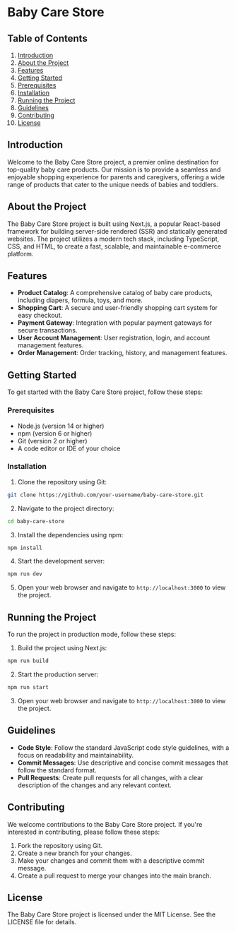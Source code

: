 # **Baby Care Store**

## **Table of Contents**

1. [Introduction](#introduction)
2. [About the Project](#about-the-project)
3. [Features](#features)
4. [Getting Started](#getting-started)
5. [Prerequisites](#prerequisites)
6. [Installation](#installation)
7. [Running the Project](#running-the-project)
8. [Guidelines](#guidelines)
9. [Contributing](#contributing)
10. [License](#license)

## **Introduction**

Welcome to the Baby Care Store project, a premier online destination for top-quality baby care products. Our mission is to provide a seamless and enjoyable shopping experience for parents and caregivers, offering a wide range of products that cater to the unique needs of babies and toddlers.

## **About the Project**

The Baby Care Store project is built using Next.js, a popular React-based framework for building server-side rendered (SSR) and statically generated websites. The project utilizes a modern tech stack, including TypeScript, CSS, and HTML, to create a fast, scalable, and maintainable e-commerce platform.

## **Features**

- **Product Catalog**: A comprehensive catalog of baby care products, including diapers, formula, toys, and more.
- **Shopping Cart**: A secure and user-friendly shopping cart system for easy checkout.
- **Payment Gateway**: Integration with popular payment gateways for secure transactions.
- **User Account Management**: User registration, login, and account management features.
- **Order Management**: Order tracking, history, and management features.

## **Getting Started**

To get started with the Baby Care Store project, follow these steps:

### Prerequisites

- Node.js (version 14 or higher)
- npm (version 6 or higher)
- Git (version 2 or higher)
- A code editor or IDE of your choice

### Installation

1. Clone the repository using Git:

```bash
git clone https://github.com/your-username/baby-care-store.git
```

2. Navigate to the project directory:

```bash
cd baby-care-store
```

3. Install the dependencies using npm:

```bash
npm install
```

4. Start the development server:

```bash
npm run dev
```

5. Open your web browser and navigate to `http://localhost:3000` to view the project.

## **Running the Project**

To run the project in production mode, follow these steps:

1. Build the project using Next.js:

```bash
npm run build
```

2. Start the production server:

```bash
npm run start
```

3. Open your web browser and navigate to `http://localhost:3000` to view the project.

## **Guidelines**

- **Code Style**: Follow the standard JavaScript code style guidelines, with a focus on readability and maintainability.
- **Commit Messages**: Use descriptive and concise commit messages that follow the standard format.
- **Pull Requests**: Create pull requests for all changes, with a clear description of the changes and any relevant context.

## **Contributing**

We welcome contributions to the Baby Care Store project. If you're interested in contributing, please follow these steps:

1. Fork the repository using Git.
2. Create a new branch for your changes.
3. Make your changes and commit them with a descriptive commit message.
4. Create a pull request to merge your changes into the main branch.

## **License**

The Baby Care Store project is licensed under the MIT License. See the LICENSE file for details.
